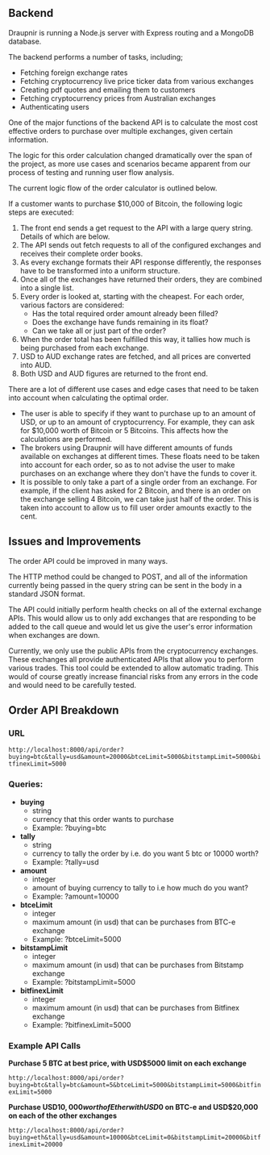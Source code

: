 ## Backend

Draupnir is running a Node.js server with Express routing and a MongoDB database.

The backend performs a number of tasks, including;
 - Fetching foreign exchange rates
 - Fetching cryptocurrency live price ticker data from various exchanges
 - Creating pdf quotes and emailing them to customers
 - Fetching cryptocurrency prices from Australian exchanges
 - Authenticating users

One of the major functions of the backend API is to calculate the most cost effective orders to purchase over multiple exchanges, given certain information.

The logic for this order calculation changed dramatically over the span of the project, as more use cases and scenarios became apparent from our process of testing and running user flow analysis.

The current logic flow of the order calculator is outlined below.

If a customer wants to purchase $10,000 of Bitcoin, the following logic steps are executed:
 1. The front end sends a get request to the API with a large query string. Details of which are below.
 2. The API sends out fetch requests to all of the configured exchanges and receives their complete order books.
 3. As every exchange formats their API response differently, the responses have to be transformed into a uniform structure.
 4. Once all of the exchanges have returned their orders, they are combined into a single list.
 5. Every order is looked at, starting with the cheapest. For each order, various factors are considered:
    - Has the total required order amount already been filled?
    - Does the exchange have funds remaining in its float?
    - Can we take all or just part of the order?
 6. When the order total has been fulfilled this way, it tallies how much is being purchased from each exchange.
 7. USD to AUD exchange rates are fetched, and all prices are converted into AUD.
 8. Both USD and AUD figures are returned to the front end.

There are a lot of different use cases and edge cases that need to be taken into account when calculating the optimal order.
 - The user is able to specify if they want to purchase up to an amount of USD, or up to an amount of cryptocurrency. For example, they can ask for $10,000 worth of Bitcoin or 5 Bitcoins. This affects how the calculations are performed.
 - The brokers using Draupnir will have different amounts of funds available on exchanges at different times. These floats need to be taken into account for each order, so as to not advise the user to make purchases on an exchange where they don't have the funds to cover it.
 - It is possible to only take a part of a single order from an exchange. For example, if the client has asked for 2 Bitcoin, and there is an order on the exchange selling 4 Bitcoin, we can take just half of the order. This is taken into account to allow us to fill user order amounts exactly to the cent.

## Issues and Improvements
The order API could be improved in many ways.

The HTTP method could be changed to POST, and all of the information currently being passed in the query string can be sent in the body in a standard JSON format.

The API could initially perform health checks on all of the external exchange APIs. This would allow us to only add exchanges that are responding to be added to the call queue and would let us give the user's error information when exchanges are down.

Currently, we only use the public APIs from the cryptocurrency exchanges. These exchanges all provide authenticated APIs that allow you to perform various trades. This tool could be extended to allow automatic trading. This would of course greatly increase financial risks from any errors in the code and would need to be carefully tested.

## Order API Breakdown
### URL
`http://localhost:8000/api/order?buying=btc&tally=usd&amount=20000&btceLimit=5000&bitstampLimit=5000&bitfinexLimit=5000`

### Queries:
  - **buying**
    - string
    - currency that this order wants to purchase
    - Example: ?buying=btc
  - **tally**
    - string
    - currency to tally the order by i.e. do you want 5 btc or 10000 worth?
    - Example: ?tally=usd
  - **amount**
    - integer
    - amount of buying currency to tally to i.e how much do you want?
    - Example: ?amount=10000
  - **btceLimit**
    - integer
    - maximum amount (in usd) that can be purchases from BTC-e exchange
    - Example: ?btceLimit=5000
  - **bitstampLimit**
    - integer
    - maximum amount (in usd) that can be purchases from Bitstamp exchange
    - Example: ?bitstampLimit=5000
  - **bitfinexLimit**
    - integer
    - maximum amount (in usd) that can be purchases from Bitfinex exchange
    - Example: ?bitfinexLimit=5000

### Example API Calls
**Purchase 5 BTC at best price, with USD$5000 limit on each exchange**

`http://localhost:8000/api/order?buying=btc&tally=btc&amount=5&btceLimit=5000&bitstampLimit=5000&bitfinexLimit=5000`

**Purchase USD$10,000 worth of Ether with USD$0 on BTC-e and USD$20,000 on each of the other exchanges**

`http://localhost:8000/api/order?buying=eth&tally=usd&amount=10000&btceLimit=0&bitstampLimit=20000&bitfinexLimit=20000`

